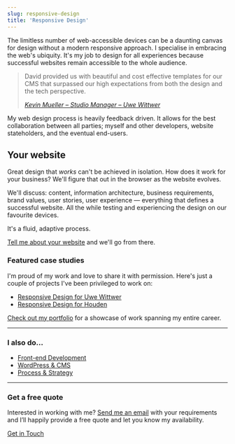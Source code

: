 ```yaml
---
slug: responsive-design
title: 'Responsive Design'
---
```


The limitless number of web-accessible devices can be a daunting canvas for design without a modern responsive approach. I specialise in embracing the web's ubiquity. It's my job to design for all experiences because successful websites remain accessible to the whole audience.

> David provided us with beautiful and cost effective templates for our CMS that surpassed our high expectations from both the design and the tech perspective.
>
> <cite>[Kevin Mueller – Studio Manager – Uwe Wittwer](/2014/05/07/responsive-design-for-uwe-wittwer/)</cite>

My web design process is heavily feedback driven. It allows for the best collaboration between all parties; myself and other developers, website stateholders, and the eventual end-users.

## Your website

Great design that _works_ can't be achieved in isolation. How does it work for your business? We'll figure that out in the browser as the website evolves.

We'll discuss: content, information architecture, business requirements, brand values, user stories, user experience — everything that defines a successful website. All the while testing and experiencing the design on our favourite devices.

It's a fluid, adaptive process.

[Tell me about your website](/contact/) and we'll go from there.

### Featured case studies

I'm proud of my work and love to share it with permission. Here's just a couple of projects I've been privileged to work on:

<!-- * [A New Component Library for Parts Giant](/2021/07/01/new-component-library-for-parts-giant/) -->
* [Responsive Design for Uwe Wittwer](/2014/05/07/responsive-design-for-uwe-wittwer/)
* [Responsive Design for Houden](/2015/03/18/responsive-design-for-houden/)

[Check out my portfolio](/showcase/) for a showcase of work spanning my entire career.

* * *

<h3 class="Cursive">I also do…</h3>

* [Front-end Development](/front-end-development/)
* [WordPress & CMS](/wordpress-and-cms-integration/)
* [Process & Strategy](/process-and-strategy/)

* * *

<h3 class="Cursive">Get a free quote</h3>

Interested in working with me? [Send me an email](/contact/) with your requirements and I’ll happily provide a free quote and let you know my availability.

<a href="/contact/" class="Button">Get in Touch</a>
